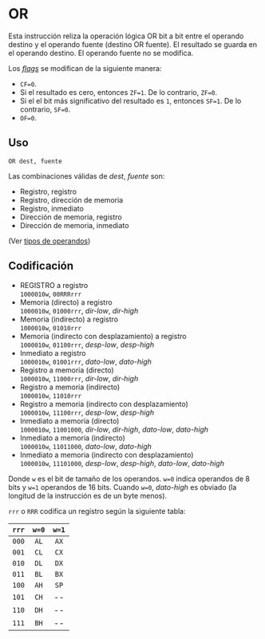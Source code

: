 # OR

Esta instrucción reliza la operación lógica OR bit a bit entre el operando destino y el operando fuente (destino OR fuente). El resultado se guarda en el operando destino. El operando fuente no se modifica.

Los [_flags_](../cpu#flags) se modifican de la siguiente manera:

- `CF=0`.
- Si el resultado es cero, entonces `ZF=1`. De lo contrario, `ZF=0`.
- Si el el bit más significativo del resultado es `1`, entonces `SF=1`. De lo contrario, `SF=0`.
- `OF=0`.

## Uso

```vonsim
OR dest, fuente
```

Las combinaciones válidas de _dest_, _fuente_ son:

- Registro, registro
- Registro, dirección de memoria
- Registro, inmediato
- Dirección de memoria, registro
- Dirección de memoria, inmediato

(Ver [tipos de operandos](../assembly#operandos))

## Codificación

- REGISTRO a registro  
  `1000010w`, `00RRRrrr`
- Memoria (directo) a registro  
  `1000010w`, `01000rrr`, _dir-low_, _dir-high_
- Memoria (indirecto) a registro  
  `1000010w`, `01010rrr`
- Memoria (indirecto con desplazamiento) a registro  
  `1000010w`, `01100rrr`, _desp-low_, _desp-high_
- Inmediato a registro  
  `1000010w`, `01001rrr`, _dato-low_, _dato-high_
- Registro a memoria (directo)  
  `1000010w`, `11000rrr`, _dir-low_, _dir-high_
- Registro a memoria (indirecto)  
  `1000010w`, `11010rrr`
- Registro a memoria (indirecto con desplazamiento)  
  `1000010w`, `11100rrr`, _desp-low_, _desp-high_
- Inmediato a memoria (directo)  
  `1000010w`, `11001000`, _dir-low_, _dir-high_, _dato-low_, _dato-high_
- Inmediato a memoria (indirecto)  
  `1000010w`, `11011000`, _dato-low_, _dato-high_
- Inmediato a memoria (indirecto con desplazamiento)  
  `1000010w`, `11101000`, _desp-low_, _desp-high_, _dato-low_, _dato-high_

Donde `w` es el bit de tamaño de los operandos. `w=0` indica operandos de 8 bits y `w=1` operandos de 16 bits. Cuando `w=0`, _dato-high_ es obviado (la longitud de la instrucción es de un byte menos).

`rrr` o `RRR` codifica un registro según la siguiente tabla:

| `rrr` | `w=0` | `w=1` |
| :---: | :---: | :---: |
| `000` | `AL`  | `AX`  |
| `001` | `CL`  | `CX`  |
| `010` | `DL`  | `DX`  |
| `011` | `BL`  | `BX`  |
| `100` | `AH`  | `SP`  |
| `101` | `CH`  |  --   |
| `110` | `DH`  |  --   |
| `111` | `BH`  |  --   |
